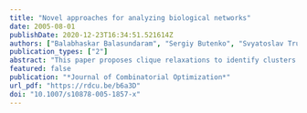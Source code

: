 ```yaml
---
title: "Novel approaches for analyzing biological networks"
date: 2005-08-01
publishDate: 2020-12-23T16:34:51.521614Z
authors: ["Balabhaskar Balasundaram", "Sergiy Butenko", "Svyatoslav Trukhanov"]
publication_types: ["2"]
abstract: "This paper proposes clique relaxations to identify clusters in biological networks. In particular, the maximum $n$-clique and maximum $n$-club problems on an arbitrary graph are introduced and their recognition versions are shown to be NP-complete. In addition, integer programming formulations are proposed and the results of sample numerical experiments performed on biological networks are reported."
featured: false
publication: "*Journal of Combinatorial Optimization*"
url_pdf: "https://rdcu.be/b6a3D"
doi: "10.1007/s10878-005-1857-x"
---
```


